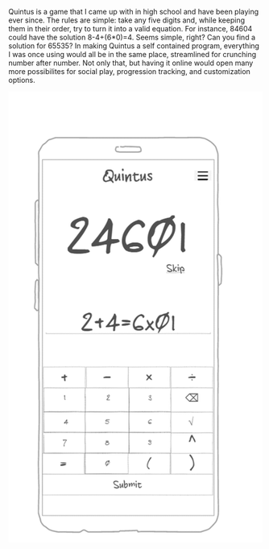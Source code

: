 Quintus is a game that I came up with in high school and have been playing ever since.
The rules are simple: take any five digits and, while keeping them in their order,
try to turn it into a valid equation.
For instance, 84604 could have the solution 8-4+(6*0)=4. Seems simple, right?
Can you find a solution for 65535?
In making Quintus a self contained program, everything I was once using would all be in 
the same place, streamlined for crunching number after number.
Not only that, but having it online would open many more possibilites for social play,
progression tracking, and customization options.

![startup image](startup.png)
